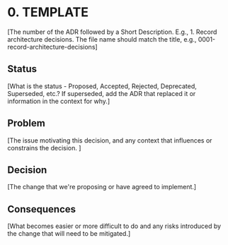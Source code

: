 # 0. TEMPLATE

[The number of the ADR followed by a Short Description. E.g., 1. Record architecture decisions. The file name should match the title, e.g., 0001-record-architecture-decisions]

## Status

[What is the status - Proposed, Accepted, Rejected, Deprecated, Superseded, etc.? If superseded, add the ADR that replaced it or information in the context for why.]

## Problem

[The issue motivating this decision, and any context that influences or constrains the decision. ]

## Decision

[The change that we're proposing or have agreed to implement.]

## Consequences

[What becomes easier or more difficult to do and any risks introduced by the change that will need to be mitigated.]
